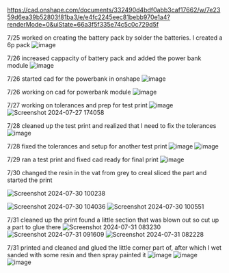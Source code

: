 https://cad.onshape.com/documents/332490d4bdf0abb3caf17662/w/7e2359d6ea39b52803f81ba3/e/e4fc2245eec81bebb970e1a4?renderMode=0&uiState=66a3f5f335e74c5c0c729d5f


7/25 worked on creating the battery pack by solder the batteries. I created a 6p pack
![image](https://github.com/user-attachments/assets/37e40959-b394-4c00-a8aa-4414d61027ca)

7/26 increased cappacity of battery pack and added the power bank module
![image](https://github.com/user-attachments/assets/d8dd1bf8-e4b9-4001-a5c4-3c913e60de67)

7/26 started cad for the powerbank in onshape
![image](https://github.com/user-attachments/assets/9130d144-10f4-46d2-8491-3bf67edda393)

7/26 working on cad for powerbank module
![image](https://github.com/user-attachments/assets/0fbb6e28-c49a-452a-a415-69dab3dbb63d)

7/27 working on tolerances and prep for test print
![image](https://github.com/user-attachments/assets/2f2df8b8-bee9-49c0-bb42-02a3df414b8d)
![Screenshot 2024-07-27 174058](https://github.com/user-attachments/assets/7fa817eb-722b-434d-aae6-464115c081ab)

7/28 cleaned up the test print and realized that I need to fix the tolerances
![image](https://github.com/user-attachments/assets/f56e3bf3-5b44-47e9-9e01-5dfccfc3674b)

7/28 fixed the tolerances and setup for another test print 
![image](https://github.com/user-attachments/assets/8a865882-f916-4544-b26c-4ca3ed5e8313)
![image](https://github.com/user-attachments/assets/418dbfc5-80d8-4e4b-ab23-8b4de7840b5f)

7/29 ran a test print and fixed cad ready for final print
![image](https://github.com/user-attachments/assets/b8a09d7d-7f54-481c-b723-242f71c283dc)

7/30 changed the resin in the vat from grey to creal sliced the part and started the print

![Screenshot 2024-07-30 100238](https://github.com/user-attachments/assets/07ccf9bb-408f-4620-b6eb-4d3742c388a5)

![Screenshot 2024-07-30 104036](https://github.com/user-attachments/assets/e70bab19-76e0-49e5-bb6e-3379dc9957b8)
![Screenshot 2024-07-30 100551](https://github.com/user-attachments/assets/727612e9-43ec-4902-8d64-05307c2567aa)

7/31 cleaned up the print found a little section that was blown out so cut up a part to glue there
![Screenshot 2024-07-31 083230](https://github.com/user-attachments/assets/595529cb-396f-4147-9555-d1c0e53cb7ca)
![Screenshot 2024-07-31 091609](https://github.com/user-attachments/assets/54da3331-f80e-4c9d-a55b-678f7b5fe7b2)
![Screenshot 2024-07-31 082228](https://github.com/user-attachments/assets/32f9e9a8-f1bb-4cf3-be84-a3e33db46a35)

7/31 printed and cleaned and glued the little corner part of, after which I wet sanded with some resin and then spray painted it
![image](https://github.com/user-attachments/assets/98450448-071d-4374-920d-8c85fd831343)
![image](https://github.com/user-attachments/assets/81c69418-a1f8-43f3-beab-a38b8f486123)
![image](https://github.com/user-attachments/assets/f20d1d2f-868f-4d89-ae89-c68866d83b9e)




